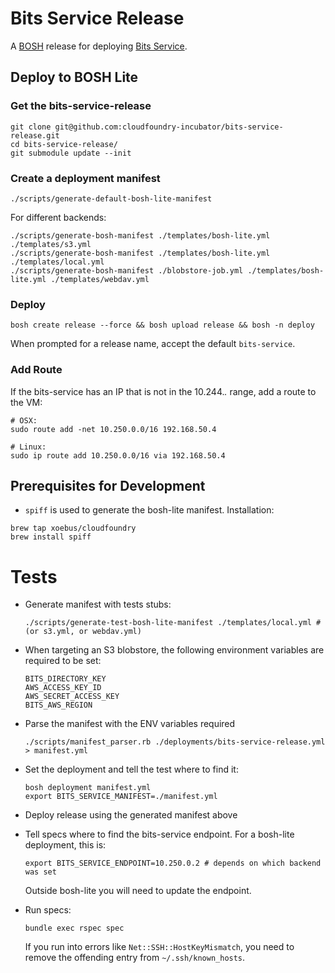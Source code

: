 # Bits Service Release

A [BOSH](http://docs.cloudfoundry.org/bosh/) release for deploying [Bits Service](https://github.com/cloudfoundry-incubator/bits-service).

## Deploy to BOSH Lite
### Get the bits-service-release

```
git clone git@github.com:cloudfoundry-incubator/bits-service-release.git
cd bits-service-release/
git submodule update --init
```

### Create a deployment manifest

```
./scripts/generate-default-bosh-lite-manifest
```

For different backends:

```
./scripts/generate-bosh-manifest ./templates/bosh-lite.yml ./templates/s3.yml
./scripts/generate-bosh-manifest ./templates/bosh-lite.yml ./templates/local.yml
./scripts/generate-bosh-manifest ./blobstore-job.yml ./templates/bosh-lite.yml ./templates/webdav.yml
```

### Deploy

```
bosh create release --force && bosh upload release && bosh -n deploy
```
When prompted for a release name, accept the default ```bits-service```.


### Add Route
If the bits-service has an IP that is not in the 10.244.*.* range, add a route to the VM:

```
# OSX:
sudo route add -net 10.250.0.0/16 192.168.50.4

# Linux:
sudo ip route add 10.250.0.0/16 via 192.168.50.4
```

## Prerequisites for Development

* `spiff` is used to generate the bosh-lite manifest. Installation:

```
brew tap xoebus/cloudfoundry
brew install spiff
```

# Tests

* Generate manifest with tests stubs:

  ```
  ./scripts/generate-test-bosh-lite-manifest ./templates/local.yml # (or s3.yml, or webdav.yml)
  ```

* When targeting an S3 blobstore, the following environment variables are required to be set:

  ```
  BITS_DIRECTORY_KEY
  AWS_ACCESS_KEY_ID
  AWS_SECRET_ACCESS_KEY
  BITS_AWS_REGION
  ```

* Parse the manifest with the ENV variables required

  ```
  ./scripts/manifest_parser.rb ./deployments/bits-service-release.yml > manifest.yml
  ```

* Set the deployment and tell the test where to find it:

  ```
  bosh deployment manifest.yml
  export BITS_SERVICE_MANIFEST=./manifest.yml
  ```

* Deploy release using the generated manifest above

* Tell specs where to find the bits-service endpoint. For a bosh-lite deployment, this is:

  ```
  export BITS_SERVICE_ENDPOINT=10.250.0.2 # depends on which backend was set
  ```

  Outside bosh-lite you will need to update the endpoint.

* Run specs:

  ```
  bundle exec rspec spec
  ```

  If you run into errors like `Net::SSH::HostKeyMismatch`, you need to remove the offending entry from `~/.ssh/known_hosts`.
